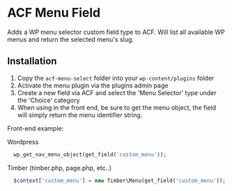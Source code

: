 # ACF Menu Field

Adds a WP menu selector custom field type to ACF. Will list all available WP menus and return the selected menu's slug.

## Installation

1. Copy the `acf-menu-select` folder into your `wp-content/plugins` folder
2. Activate the menu plugin via the plugins admin page
3. Create a new field via ACF and select the 'Menu Selector' type under the 'Choice' category
4. When using in the front end, be sure to get the menu object, the field will simply return the menu identifier string.

Front-end example:

Wordpress

```php
  wp_get_nav_menu_object(get_field('custom_menu'));
```

Timber (timber.php, page.php, etc..)

```php
  $context['custom_menu'] = new Timber\Menu(get_field('custom_menu'));
```

